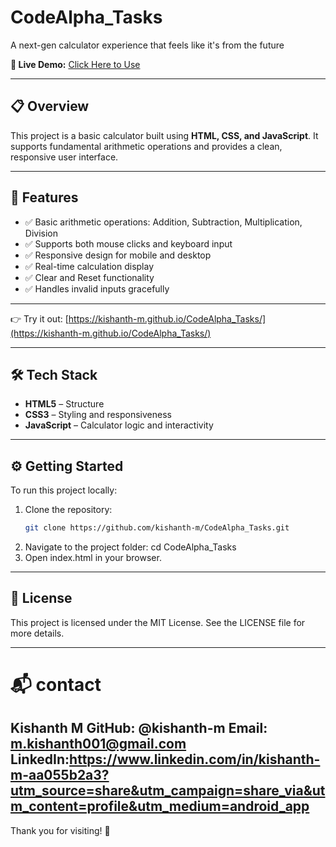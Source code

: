 # CodeAlpha_Tasks
A next-gen calculator experience that feels like it's from the future

**🔗 Live Demo:** [Click Here to Use](https://kishanth-m.github.io/CodeAlpha_Tasks/)

---

## 📋 Overview

This project is a basic calculator built using **HTML, CSS, and JavaScript**. It supports fundamental arithmetic operations and provides a clean, responsive user interface.

---

## 🚀 Features

- ✅ Basic arithmetic operations: Addition, Subtraction, Multiplication, Division
- ✅ Supports both mouse clicks and keyboard input
- ✅ Responsive design for mobile and desktop
- ✅ Real-time calculation display
- ✅ Clear and Reset functionality
- ✅ Handles invalid inputs gracefully

---

👉 Try it out: [https://kishanth-m.github.io/CodeAlpha_Tasks/](https://kishanth-m.github.io/CodeAlpha_Tasks/)

---

## 🛠️ Tech Stack

- **HTML5** – Structure
- **CSS3** – Styling and responsiveness
- **JavaScript** – Calculator logic and interactivity

---
## ⚙️ Getting Started

To run this project locally:
1. Clone the repository:
   ```bash
   git clone https://github.com/kishanth-m/CodeAlpha_Tasks.git
2. Navigate to the project folder: cd CodeAlpha_Tasks
4. Open index.html in your browser.

---
## 📄 License

This project is licensed under the MIT License.
See the LICENSE file for more details.

---
# 📬 contact 

Kishanth M
GitHub: @kishanth-m
Email: m.kishanth001@gmail.com
LinkedIn:https://www.linkedin.com/in/kishanth-m-aa055b2a3?utm_source=share&utm_campaign=share_via&utm_content=profile&utm_medium=android_app
---
Thank you for visiting! 🚀
